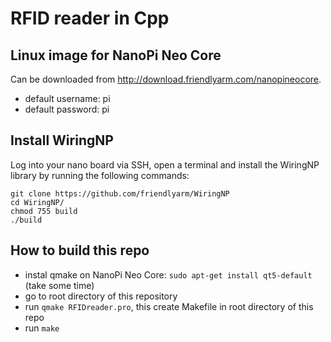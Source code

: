 # RFID reader in Cpp

## Linux image for NanoPi Neo Core
Can be downloaded from http://download.friendlyarm.com/nanopineocore.
* default username: pi
* default password: pi

## Install WiringNP 
Log into your nano board via SSH, open a terminal and install the WiringNP library by running the following commands:
```
git clone https://github.com/friendlyarm/WiringNP
cd WiringNP/
chmod 755 build
./build
```
## How to build this repo
* instal qmake on NanoPi Neo Core: ``` sudo apt-get install qt5-default ``` (take some time)
* go to root directory of this repository
* run ``` qmake RFIDreader.pro ```, this create Makefile in root directory of this repo
* run ``` make ```
